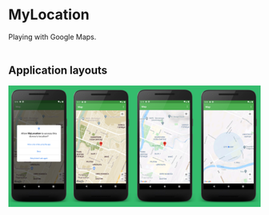 # MyLocation

Playing with Google Maps.
<br />
<br />

## Application layouts
![MyLocation Logo](/images/screen_app.png)